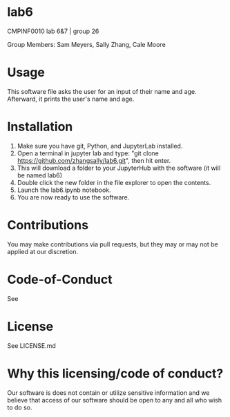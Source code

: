 # lab6
CMPINF0010 lab 6&7 | group 26

Group Members: Sam Meyers, Sally Zhang, Cale Moore

# Usage
This software file asks the user for an input of their name and age. Afterward, it prints the user's name and age.

# Installation
1. Make sure you have git, Python, and JupyterLab installed.
2. Open a terminal in jupyter lab and type: "git clone https://github.com/zhangsally/lab6.git", then hit enter.
3. This will download a folder to your JupyterHub with the software (it will be named lab6)
4. Double click the new folder in the file explorer to open the contents.
5. Launch the lab6.ipynb notebook.
6. You are now ready to use the software.

# Contributions
You may make contributions via pull requests, but they may or may not be applied at our discretion.

# Code-of-Conduct
See  

# License
See LICENSE.md

# Why this licensing/code of conduct?
Our software is does not contain or utilize sensitive information and we believe that access of our software should be open to any and all who wish to do so.